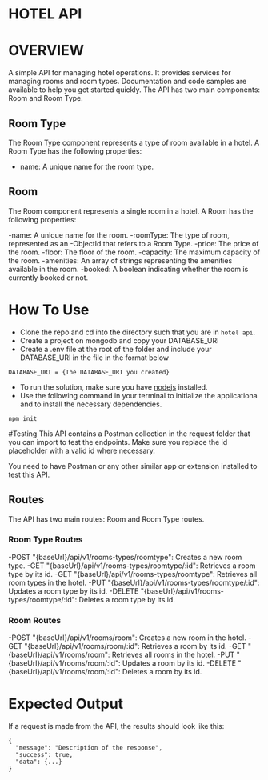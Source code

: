 # HOTEL API

# OVERVIEW
A simple API for managing hotel operations. It provides services for managing rooms and room types. Documentation and code samples are available to help you get started quickly. The API has two main components: Room and Room Type.

## Room Type
The Room Type component represents a type of room available in a hotel. A Room Type has the following properties:

- name: A unique name for the room type.

## Room
The Room component represents a single room in a hotel. A Room has the following properties:

-name: A unique name for the room.
-roomType: The type of room, represented as an -ObjectId that refers to a Room Type.
-price: The price of the room.
-floor: The floor of the room.
-capacity: The maximum capacity of the room.
-amenities: An array of strings representing the amenities available in the room.
-booked: A boolean indicating whether the room is currently booked or not.

# How To Use
- Clone the repo and cd into the directory such that you are in `hotel api`.
- Create a project on mongodb and copy your DATABASE_URI
- Create a .env file at the root of the folder and include your DATABASE_URI in the file in the format below
```
DATABASE_URI = {The DATABASE_URI you created}
```
- To run the solution, make sure you have [nodejs](https://nodejs.org/) installed.
- Use the following command in your terminal to initialize the applicationa and to install the necessary dependencies.
```
npm init
```

#Testing
This API contains a Postman collection in the request folder that you can import to test the endpoints.
Make sure you replace the id placeholder with a valid id where necessary.

You need to have Postman or any other similar app or extension installed to test this API.

## Routes
The API has two main routes: Room and Room Type routes.

### Room Type Routes
-POST "{baseUrl}/api/v1/rooms-types/roomtype": Creates a new room type.
-GET "{baseUrl}/api/v1/rooms-types/roomtype/:id": Retrieves a room type by its id.
-GET "{baseUrl}/api/v1/rooms-types/roomtype": Retrieves all room types in the hotel.
-PUT "{baseUrl}/api/v1/rooms-types/roomtype/:id": Updates a room type by its id.
-DELETE "{baseUrl}/api/v1/rooms-types/roomtype/:id": Deletes a room type by its id.

### Room Routes
-POST "{baseUrl}/api/v1/rooms/room": Creates a new room in the hotel.
-GET "{baseUrl}/api/v1/rooms/room/:id": Retrieves a room by its id.
-GET "{baseUrl}/api/v1/rooms/room": Retrieves all rooms in the hotel.
-PUT "{baseUrl}/api/v1/rooms/room/:id": Updates a room by its id.
-DELETE "{baseUrl}/api/v1/rooms/room/:id": Deletes a room by its id.

# Expected Output
If a request is made from the API, the results should look like this:
```
{
  "message": "Description of the response",
  "success": true,
  "data": {...}
}
```